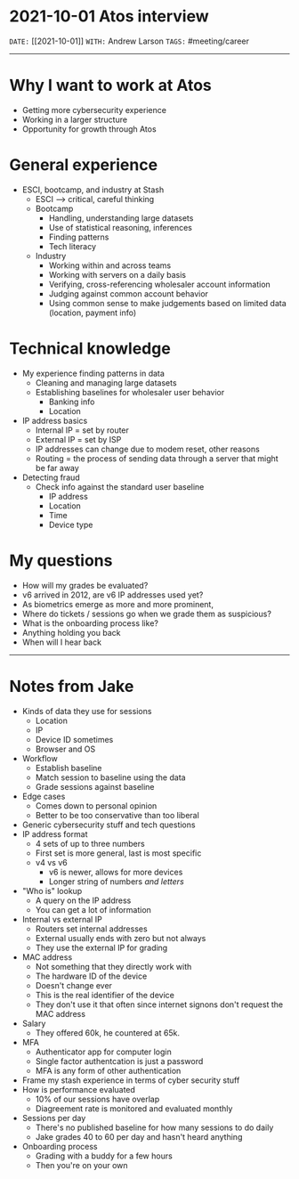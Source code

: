 # 2021-10-01 Atos interview
`DATE:` [[2021-10-01]]
`WITH:` Andrew Larson
`TAGS:` #meeting/career 

---
# Why I want to work at Atos
- Getting more cybersecurity experience
- Working in a larger structure
- Opportunity for growth through Atos

# General experience
- ESCI, bootcamp, and industry at Stash
	- ESCI --> critical, careful thinking
	- Bootcamp
		- Handling, understanding large datasets
		- Use of statistical reasoning, inferences
		- Finding patterns
		- Tech literacy
	- Industry
		- Working within and across teams
		- Working with servers on a daily basis
		- Verifying, cross-referencing wholesaler account information
		- Judging against common account behavior
		- Using common sense to make judgements based on limited data (location, payment info)

# Technical knowledge
- My experience finding patterns in data
	- Cleaning and managing large datasets
	- Establishing baselines for wholesaler user behavior
		- Banking info
		- Location
- IP address basics
	- Internal IP  = set by router
	- External IP = set by ISP
	- IP addresses can change due to modem reset, other reasons
	- Routing = the process of sending data through a server that might be far away
- Detecting fraud
	- Check info against the standard user baseline
		- IP address
		- Location
		- Time
		- Device type

# My questions
- How will my grades be evaluated?
- v6 arrived in 2012, are v6 IP addresses used yet?
- As biometrics emerge as more and more prominent, 
- Where do tickets / sessions go when we grade them as suspicious?
- What is the onboarding process like?
- Anything holding you back
- When will I hear back

-----------------------------------
# Notes from Jake
- Kinds of data they use for sessions
	- Location
	- IP
	- Device ID sometimes
	- Browser and OS
- Workflow
	- Establish baseline
	- Match session to baseline using the data
	- Grade sessions against baseline
- Edge cases
	- Comes down to personal opinion
	- Better to be too conservative than too liberal
- Generic cybersecurity stuff and tech questions
- IP address format
	- 4 sets of up to three numbers
	- First set is more general, last is most specific
	- v4 vs v6
		- v6 is newer, allows for more devices
		- Longer string of numbers *and letters*
- "Who is" lookup
	- A query on the IP address
	- You can get a lot of information
- Internal vs external IP
	- Routers set internal addresses
	- External usually ends with zero but not always
	- They use the external IP for grading
- MAC address
	- Not something that they directly work with
	- The hardware ID of the device
	- Doesn't change ever
	- This is the real identifier of the device
	- They don't use it that often since internet signons don't request the MAC address
- Salary
	- They offered 60k, he countered at 65k. 
- MFA
	- Authenticator app for computer login
	- Single factor authentcation is just a password
	- MFA is any form of other authentication
- Frame my stash experience in terms of cyber security stuff
- How is performance evaluated
	- 10% of our sessions have overlap
	- Diagreement rate is monitored and evaluated monthly
- Sessions per day
	- There's no published baseline for how many sessions to do daily
	- Jake grades 40 to 60 per day and hasn't heard anything
- Onboarding process
	- Grading with a buddy for a few hours
	- Then you're on your own